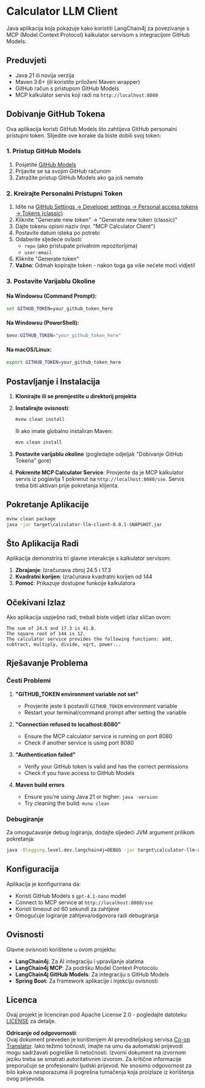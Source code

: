 <!--
CO_OP_TRANSLATOR_METADATA:
{
  "original_hash": "ac2459c0d5cc823922e3d9240a95028c",
  "translation_date": "2025-06-11T13:34:55+00:00",
  "source_file": "03-GettingStarted/03-llm-client/solution/java/README.md",
  "language_code": "hr"
}
-->
# Calculator LLM Client

Java aplikacija koja pokazuje kako koristiti LangChain4j za povezivanje s MCP (Model Context Protocol) kalkulator servisom s integracijom GitHub Models.

## Preduvjeti

- Java 21 ili novija verzija
- Maven 3.6+ (ili koristite priloženi Maven wrapper)
- GitHub račun s pristupom GitHub Models
- MCP kalkulator servis koji radi na `http://localhost:8080`

## Dobivanje GitHub Tokena

Ova aplikacija koristi GitHub Models što zahtijeva GitHub personalni pristupni token. Slijedite ove korake da biste dobili svoj token:

### 1. Pristup GitHub Models
1. Posjetite [GitHub Models](https://github.com/marketplace/models)
2. Prijavite se sa svojim GitHub računom
3. Zatražite pristup GitHub Models ako ga još nemate

### 2. Kreirajte Personalni Pristupni Token
1. Idite na [GitHub Settings → Developer settings → Personal access tokens → Tokens (classic)](https://github.com/settings/tokens)
2. Kliknite "Generate new token" → "Generate new token (classic)"
3. Dajte tokenu opisni naziv (npr. "MCP Calculator Client")
4. Postavite datum isteka po potrebi
5. Odaberite sljedeće ovlasti:
   - `repo` (ako pristupate privatnim repozitorijima)
   - `user:email`
6. Kliknite "Generate token"
7. **Važno**: Odmah kopirajte token - nakon toga ga više nećete moći vidjeti!

### 3. Postavite Varijablu Okoline

#### Na Windowsu (Command Prompt):
```cmd
set GITHUB_TOKEN=your_github_token_here
```

#### Na Windowsu (PowerShell):
```powershell
$env:GITHUB_TOKEN="your_github_token_here"
```

#### Na macOS/Linux:
```bash
export GITHUB_TOKEN=your_github_token_here
```

## Postavljanje i Instalacija

1. **Klonirajte ili se premjestite u direktorij projekta**

2. **Instalirajte ovisnosti**:
   ```cmd
   mvnw clean install
   ```
   Ili ako imate globalno instaliran Maven:
   ```cmd
   mvn clean install
   ```

3. **Postavite varijablu okoline** (pogledajte odjeljak "Dobivanje GitHub Tokena" gore)

4. **Pokrenite MCP Calculator Service**:
   Provjerite da je MCP kalkulator servis iz poglavlja 1 pokrenut na `http://localhost:8080/sse`. Servis treba biti aktivan prije pokretanja klijenta.

## Pokretanje Aplikacije

```cmd
mvnw clean package
java -jar target\calculator-llm-client-0.0.1-SNAPSHOT.jar
```

## Što Aplikacija Radi

Aplikacija demonstrira tri glavne interakcije s kalkulator servisom:

1. **Zbrajanje**: Izračunava zbroj 24.5 i 17.3
2. **Kvadratni korijen**: Izračunava kvadratni korijen od 144
3. **Pomoć**: Prikazuje dostupne funkcije kalkulatora

## Očekivani Izlaz

Ako aplikacija uspješno radi, trebali biste vidjeti izlaz sličan ovom:

```
The sum of 24.5 and 17.3 is 41.8.
The square root of 144 is 12.
The calculator service provides the following functions: add, subtract, multiply, divide, sqrt, power...
```

## Rješavanje Problema

### Česti Problemi

1. **"GITHUB_TOKEN environment variable not set"**
   - Provjerite jeste li postavili `GITHUB_TOKEN` environment variable
   - Restart your terminal/command prompt after setting the variable

2. **"Connection refused to localhost:8080"**
   - Ensure the MCP calculator service is running on port 8080
   - Check if another service is using port 8080

3. **"Authentication failed"**
   - Verify your GitHub token is valid and has the correct permissions
   - Check if you have access to GitHub Models

4. **Maven build errors**
   - Ensure you're using Java 21 or higher: `java -version`
   - Try cleaning the build: `mvnw clean`

### Debugiranje

Za omogućavanje debug logiranja, dodajte sljedeći JVM argument prilikom pokretanja:
```cmd
java -Dlogging.level.dev.langchain4j=DEBUG -jar target\calculator-llm-client-0.0.1-SNAPSHOT.jar
```

## Konfiguracija

Aplikacija je konfigurirana da:
- Koristi GitHub Models s `gpt-4.1-nano` model
- Connect to MCP service at `http://localhost:8080/sse`
- Koristi timeout od 60 sekundi za zahtjeve
- Omogućuje logiranje zahtjeva/odgovora radi debugiranja

## Ovisnosti

Glavne ovisnosti korištene u ovom projektu:
- **LangChain4j**: Za AI integraciju i upravljanje alatima
- **LangChain4j MCP**: Za podršku Model Context Protocolu
- **LangChain4j GitHub Models**: Za integraciju s GitHub Models
- **Spring Boot**: Za framework aplikacije i injekciju ovisnosti

## Licenca

Ovaj projekt je licenciran pod Apache License 2.0 - pogledajte datoteku [LICENSE](../../../../../../03-GettingStarted/03-llm-client/solution/java/LICENSE) za detalje.

**Odricanje od odgovornosti**:  
Ovaj dokument preveden je korištenjem AI prevoditeljskog servisa [Co-op Translator](https://github.com/Azure/co-op-translator). Iako težimo točnosti, imajte na umu da automatski prijevodi mogu sadržavati pogreške ili netočnosti. Izvorni dokument na izvornom jeziku treba se smatrati autoritativnim izvorom. Za kritične informacije preporučuje se profesionalni ljudski prijevod. Ne snosimo odgovornost za bilo kakva nesporazuma ili pogrešna tumačenja koja proizlaze iz korištenja ovog prijevoda.